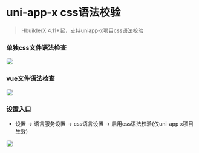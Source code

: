 # uni-app-x css语法校验

> HbuilderX 4.11+起，支持uniapp-x项目css语法校验

### 单独css文件语法检查
<div>
  <img src="https://web-ext-storage.dcloud.net.cn/hx/uniappxlint/csslint-zh.png" style="border:1px solid #eee; border-radius: 5px;"/>
</div>

### vue文件语法检查
<div>
  <img src="https://web-ext-storage.dcloud.net.cn/hx/uniappxlint/css-vue-lint-zh.png" style="border:1px solid #eee; border-radius: 5px;"/>
</div>

### 设置入口
* 设置 -> 语言服务设置 -> css语言设置 -> 启用css语法校验(仅uni-app x项目生效)

<div>
  <img src="https://web-ext-storage.dcloud.net.cn/hx/uniappxlint/cssSetting-zh.png" style="border:1px solid #eee; border-radius: 5px;"/>
</div>